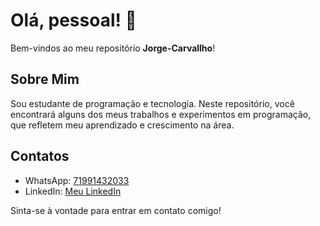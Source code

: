 # Olá, pessoal! 👋

Bem-vindos ao meu repositório **Jorge-Carvallho**!

## Sobre Mim
Sou estudante de programação e tecnologia. Neste repositório, você encontrará alguns dos meus trabalhos e experimentos em programação, que refletem meu aprendizado e crescimento na área.

## Contatos
- WhatsApp: [71991432033](https://wa.me/5571991432033)  
- LinkedIn: [Meu LinkedIn](https://www.linkedin.com/in/jorge-carvallho/)

Sinta-se à vontade para entrar em contato comigo!
